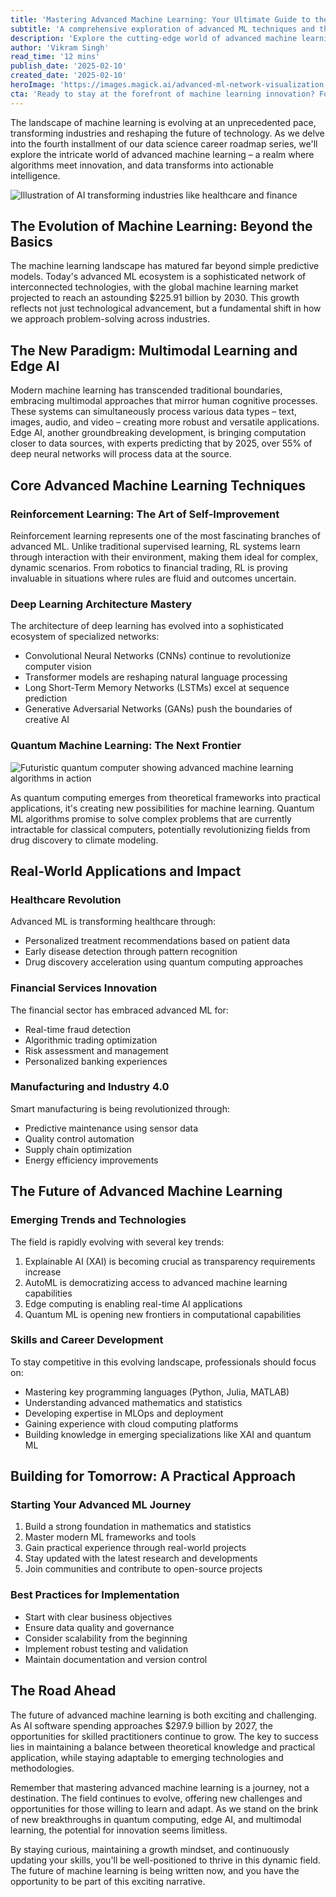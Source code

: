```yaml
---
title: 'Mastering Advanced Machine Learning: Your Ultimate Guide to the Next Frontier of Data Science'
subtitle: 'A comprehensive exploration of advanced ML techniques and their real-world applications'
description: 'Explore the cutting-edge world of advanced machine learning, from quantum computing to edge AI. Learn how these technologies are revolutionizing industries and discover the skills needed to stay competitive in this rapidly evolving field. With the global ML market projected to reach $225.91 billion by 2030, understanding these advanced concepts is crucial for any data science professional.'
author: 'Vikram Singh'
read_time: '12 mins'
publish_date: '2025-02-10'
created_date: '2025-02-10'
heroImage: 'https://images.magick.ai/advanced-ml-network-visualization.jpg'
cta: 'Ready to stay at the forefront of machine learning innovation? Follow us on LinkedIn for daily insights, expert discussions, and the latest developments in advanced ML technologies.'
---
```


The landscape of machine learning is evolving at an unprecedented pace, transforming industries and reshaping the future of technology. As we delve into the fourth installment of our data science career roadmap series, we'll explore the intricate world of advanced machine learning – a realm where algorithms meet innovation, and data transforms into actionable intelligence.

![Illustration of AI transforming industries like healthcare and finance](https://i.magick.ai/PIXE/1739219773674_magick_img.webp)

## The Evolution of Machine Learning: Beyond the Basics

The machine learning landscape has matured far beyond simple predictive models. Today's advanced ML ecosystem is a sophisticated network of interconnected technologies, with the global machine learning market projected to reach an astounding $225.91 billion by 2030. This growth reflects not just technological advancement, but a fundamental shift in how we approach problem-solving across industries.

## The New Paradigm: Multimodal Learning and Edge AI

Modern machine learning has transcended traditional boundaries, embracing multimodal approaches that mirror human cognitive processes. These systems can simultaneously process various data types – text, images, audio, and video – creating more robust and versatile applications. Edge AI, another groundbreaking development, is bringing computation closer to data sources, with experts predicting that by 2025, over 55% of deep neural networks will process data at the source.

## Core Advanced Machine Learning Techniques

### Reinforcement Learning: The Art of Self-Improvement

Reinforcement learning represents one of the most fascinating branches of advanced ML. Unlike traditional supervised learning, RL systems learn through interaction with their environment, making them ideal for complex, dynamic scenarios. From robotics to financial trading, RL is proving invaluable in situations where rules are fluid and outcomes uncertain.

### Deep Learning Architecture Mastery

The architecture of deep learning has evolved into a sophisticated ecosystem of specialized networks:

- Convolutional Neural Networks (CNNs) continue to revolutionize computer vision
- Transformer models are reshaping natural language processing
- Long Short-Term Memory Networks (LSTMs) excel at sequence prediction
- Generative Adversarial Networks (GANs) push the boundaries of creative AI

### Quantum Machine Learning: The Next Frontier

![Futuristic quantum computer showing advanced machine learning algorithms in action](https://i.magick.ai/PIXE/1739219773669_magick_img.webp)

As quantum computing emerges from theoretical frameworks into practical applications, it's creating new possibilities for machine learning. Quantum ML algorithms promise to solve complex problems that are currently intractable for classical computers, potentially revolutionizing fields from drug discovery to climate modeling.

## Real-World Applications and Impact

### Healthcare Revolution

Advanced ML is transforming healthcare through:
- Personalized treatment recommendations based on patient data
- Early disease detection through pattern recognition
- Drug discovery acceleration using quantum computing approaches

### Financial Services Innovation

The financial sector has embraced advanced ML for:
- Real-time fraud detection
- Algorithmic trading optimization
- Risk assessment and management
- Personalized banking experiences

### Manufacturing and Industry 4.0

Smart manufacturing is being revolutionized through:
- Predictive maintenance using sensor data
- Quality control automation
- Supply chain optimization
- Energy efficiency improvements

## The Future of Advanced Machine Learning

### Emerging Trends and Technologies

The field is rapidly evolving with several key trends:

1. Explainable AI (XAI) is becoming crucial as transparency requirements increase
2. AutoML is democratizing access to advanced machine learning capabilities
3. Edge computing is enabling real-time AI applications
4. Quantum ML is opening new frontiers in computational capabilities

### Skills and Career Development

To stay competitive in this evolving landscape, professionals should focus on:

- Mastering key programming languages (Python, Julia, MATLAB)
- Understanding advanced mathematics and statistics
- Developing expertise in MLOps and deployment
- Gaining experience with cloud computing platforms
- Building knowledge in emerging specializations like XAI and quantum ML

## Building for Tomorrow: A Practical Approach

### Starting Your Advanced ML Journey

1. Build a strong foundation in mathematics and statistics
2. Master modern ML frameworks and tools
3. Gain practical experience through real-world projects
4. Stay updated with the latest research and developments
5. Join communities and contribute to open-source projects

### Best Practices for Implementation

- Start with clear business objectives
- Ensure data quality and governance
- Consider scalability from the beginning
- Implement robust testing and validation
- Maintain documentation and version control

## The Road Ahead

The future of advanced machine learning is both exciting and challenging. As AI software spending approaches $297.9 billion by 2027, the opportunities for skilled practitioners continue to grow. The key to success lies in maintaining a balance between theoretical knowledge and practical application, while staying adaptable to emerging technologies and methodologies.

Remember that mastering advanced machine learning is a journey, not a destination. The field continues to evolve, offering new challenges and opportunities for those willing to learn and adapt. As we stand on the brink of new breakthroughs in quantum computing, edge AI, and multimodal learning, the potential for innovation seems limitless.

By staying curious, maintaining a growth mindset, and continuously updating your skills, you'll be well-positioned to thrive in this dynamic field. The future of machine learning is being written now, and you have the opportunity to be part of this exciting narrative.